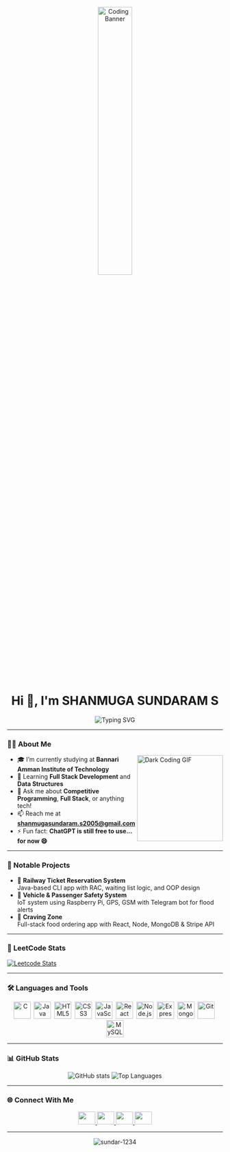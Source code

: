 <!-- Banner -->
<p align="center">
  <img src="https://i.pinimg.com/originals/54/e3/7d/54e37d8074ebcde1d96c77d7b2a7f310.gif" alt="Coding Banner" width="40%" />
</p>


<!-- Static Name + Typing Animation -->
<h1 align="center">Hi 👋, I'm SHANMUGA SUNDARAM S</h1>

<p align="center">
  <img src="https://readme-typing-svg.demolab.com?font=Fira+Code&size=22&pause=500&center=true&width=500&lines=Full+Stack+Developer;Competitive+Programmer;Tech+Explorer+%26+Fast+Learner" alt="Typing SVG" />
</p>

---

### 👨‍💻 About Me

<img align="right" src="https://cdn.dribbble.com/users/1162077/screenshots/3848914/programmer.gif" width="200" alt="Dark Coding GIF" />


- 🎓 I’m currently studying at **Bannari Amman Institute of Technology**
- 🌱 Learning **Full Stack Development** and **Data Structures**
- 💬 Ask me about **Competitive Programming**, **Full Stack**, or anything tech!
- 📫 Reach me at **shanmugasundaram.s2005@gmail.com**
- ⚡ Fun fact: **ChatGPT is still free to use... for now 😄**

---

### 📌 Notable Projects

- 🎫 **Railway Ticket Reservation System**  
  Java-based CLI app with RAC, waiting list logic, and OOP design  
- 🌊 **Vehicle & Passenger Safety System**  
  IoT system using Raspberry Pi, GPS, GSM with Telegram bot for flood alerts  
- 🍔 **Craving Zone**  
  Full-stack food ordering app with React, Node, MongoDB & Stripe API

---

### 🧠 LeetCode Stats

[![Leetcode Stats](https://leetcard.jacoblin.cool/SHANMUGA_SUNDARAM_S)](https://leetcode.com/u/SHANMUGA_SUNDARAM_S/)

---

### 🛠️ Languages and Tools

<p align="center">
  <img src="https://cdn.jsdelivr.net/gh/devicons/devicon/icons/c/c-original.svg" width="40" title="C" />&nbsp;
  <img src="https://cdn.jsdelivr.net/gh/devicons/devicon/icons/java/java-original.svg" width="40" title="Java" />&nbsp;
  <img src="https://cdn.jsdelivr.net/gh/devicons/devicon/icons/html5/html5-original.svg" width="40" title="HTML5" />&nbsp;
  <img src="https://cdn.jsdelivr.net/gh/devicons/devicon/icons/css3/css3-original.svg" width="40" title="CSS3" />&nbsp;
  <img src="https://cdn.jsdelivr.net/gh/devicons/devicon/icons/javascript/javascript-original.svg" width="40" title="JavaScript" />&nbsp;
  <img src="https://cdn.jsdelivr.net/gh/devicons/devicon/icons/react/react-original.svg" width="40" title="React" />&nbsp;
  <img src="https://cdn.jsdelivr.net/gh/devicons/devicon/icons/nodejs/nodejs-original.svg" width="40" title="Node.js" />&nbsp;
  <img src="https://cdn.jsdelivr.net/gh/devicons/devicon/icons/express/express-original.svg" width="40" title="Express.js" />&nbsp;
  <img src="https://cdn.jsdelivr.net/gh/devicons/devicon/icons/mongodb/mongodb-original.svg" width="40" title="MongoDB" />&nbsp;
  <img src="https://cdn.jsdelivr.net/gh/devicons/devicon/icons/git/git-original.svg" width="40" title="Git" />&nbsp;
  <img src="https://cdn.jsdelivr.net/gh/devicons/devicon/icons/mysql/mysql-original.svg" width="40" title="MySQL" />
</p>

---

### 📊 GitHub Stats

<p align="center">
  <img src="https://github-readme-stats.vercel.app/api?username=sundar-1234&show_icons=true&theme=radical" alt="GitHub stats" />
  <img src="https://github-readme-stats.vercel.app/api/top-langs/?username=sundar-1234&layout=compact&langs_count=10&hide=c&theme=radical" alt="Top Languages" />
</p>

---

### 🌐 Connect With Me

<p align="center">
  <a href="https://www.linkedin.com/in/shanmuga-sundaram-s-85766b273/" target="_blank">
    <img src="https://raw.githubusercontent.com/rahuldkjain/github-profile-readme-generator/master/src/images/icons/Social/linked-in-alt.svg" height="30" width="40" />
  </a>
  <a href="https://www.instagram.com/__.feature_swag.__/" target="_blank">
    <img src="https://raw.githubusercontent.com/rahuldkjain/github-profile-readme-generator/master/src/images/icons/Social/instagram.svg" height="30" width="40" />
  </a>
  <a href="https://leetcode.com/u/SHANMUGA_SUNDARAM_S/" target="_blank">
    <img src="https://raw.githubusercontent.com/rahuldkjain/github-profile-readme-generator/master/src/images/icons/Social/leet-code.svg" height="30" width="40" />
  </a>
  <a href="https://www.geeksforgeeks.org/user/shanmugasunq1jd/" target="_blank">
    <img src="https://raw.githubusercontent.com/rahuldkjain/github-profile-readme-generator/master/src/images/icons/Social/geeks-for-geeks.svg" height="30" width="40" />
  </a>
</p>

---

<p align="center">
  <img src="https://komarev.com/ghpvc/?username=sundar-1234&label=Profile%20views&color=0e75b6&style=flat" alt="sundar-1234" />
</p>
